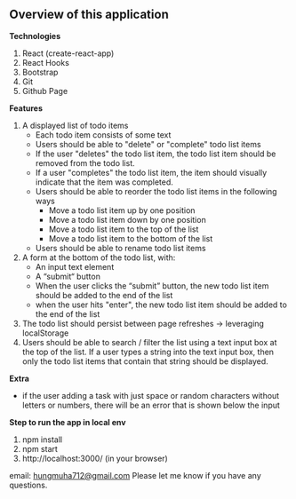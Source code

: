 

## Overview of this application 

**Technologies**

1. React (create-react-app)
2. React Hooks
3. Bootstrap
4. Git
5. Github Page

**Features**
1. A displayed list of todo items
    -   Each todo item consists of some text
    -   Users should be able to "delete" or "complete" todo list items
    -   If the user "deletes" the todo list item, the todo list item should be removed from the todo list.
    -   If a user "completes" the todo list item, the item should visually indicate that the item was completed.
    -   Users should be able to reorder the todo list items in the following ways
        -   Move a todo list item up by one position
        -   Move a todo list item down by one position
        -   Move a todo list item to the top of the list
        -   Move a todo list item to the bottom of the list
    -   Users should be able to rename todo list items
2. A form at the bottom of the todo list, with:
    -   An input text element
    -   A “submit“ button
    -   When the user clicks the “submit” button, the new todo list item should be added to the end of the list
    -   when the user hits "enter", the new todo list item should be added to the end of the list
3. The todo list should persist between page refreshes -> leveraging localStorage
4. Users should be able to search / filter the list using a text input box at the top of the list. If a user types a string into the text input box, then only the todo list items that contain that string should be displayed.

**Extra**
- if the user adding a task with just space or random characters without letters or numbers, there will be an error that is shown below the input

**Step to run the app in local env**
1. npm install
2. npm start
3. http://localhost:3000/ (in your browser)

email: hungmuha712@gmail.com
Please let me know if you have any questions.